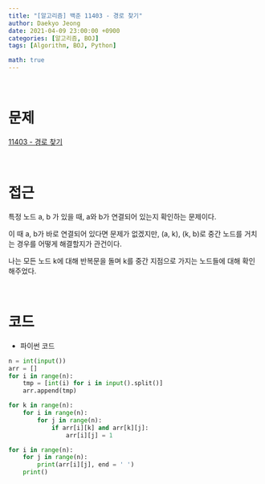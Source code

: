 ```yaml
---
title: "[알고리즘] 백준 11403 - 경로 찾기"
author: Daekyo Jeong
date: 2021-04-09 23:00:00 +0900
categories: [알고리즘, BOJ]
tags: [Algorithm, BOJ, Python]

math: true
---
```



<br/>

# **문제**

[11403 - 경로 찾기](https://www.acmicpc.net/problem/11403)

<br/>

# **접근**

특정 노드 a, b 가 있을 때, a와 b가 연결되어 있는지 확인하는 문제이다.  

이 때 a, b가 바로 연결되어 있다면 문제가 없겠지만, (a, k), (k, b)로 중간 노드를 거치는 경우를 어떻게 해결할지가 관건이다.  

나는 모든 노드 k에 대해 반복문을 돌며 k를 중간 지점으로 가지는 노드들에 대해 확인해주었다.  

<br/>

# **코드**

- 파이썬 코드   

```py
n = int(input())
arr = []
for i in range(n):
    tmp = [int(i) for i in input().split()]
    arr.append(tmp)

for k in range(n):
    for i in range(n):
        for j in range(n):
            if arr[i][k] and arr[k][j]:
                arr[i][j] = 1

for i in range(n):
    for j in range(n):
        print(arr[i][j], end = ' ')
    print()

```

<br/>
